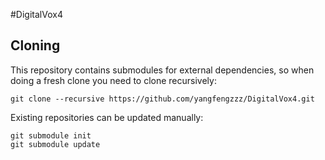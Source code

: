#DigitalVox4

## Cloning
This repository contains submodules for external dependencies, so when doing a fresh clone you need to clone recursively:

```
git clone --recursive https://github.com/yangfengzzz/DigitalVox4.git
```

Existing repositories can be updated manually:

```
git submodule init
git submodule update
```
